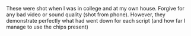 These were shot when I was in college and at my own house. Forgive for any bad video or sound quality (shot from phone). However, they demonstrate perfectly what had went down for each script (and how far I manage to use the chips present)
